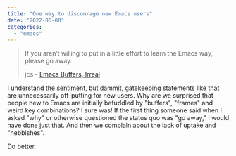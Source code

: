 ```yaml
---
title: "One way to discourage new Emacs users"
date: "2022-06-08"
categories: 
  - "emacs"
---
```


> If you aren’t willing to put in a little effort to learn the Emacs way, please go away. 
> 
> jcs - [Emacs Buffers, Irreal](https://irreal.org/blog/?p=10583)

I understand the sentiment, but dammit, gatekeeping statements like that are unnecessarily off-putting for new users. Why are we surprised that people new to Emacs are initially befuddled by "buffers", "frames" and weird key combinations? I sure was! If the first thing someone said when I asked "why" or otherwise questioned the status quo was "go away," I would have done just that. And then we complain about the lack of uptake and "nebbishes".

Do better.
